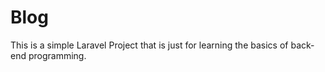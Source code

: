 # Blog
This is a simple Laravel Project that is just for learning the basics of back-end programming.

